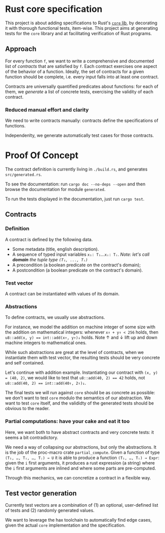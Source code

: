 # Rust core specification
This project is about adding specifications to Rust's [`core`
lib](https://doc.rust-lang.org/nightly/core/index.html), by decorating
it with thorough functional tests, item-wise. This project aims at
generating tests for the `core` library and at facilitating
verification of Rust programs.

## Approach
For every function `f`, we want to write a comprehensive and
documented list of _contracts_ that are satisfied by `f`. Each
contract exercises one aspect of the behavior of a function. Ideally,
the set of contracts for a given function should be complete,
i.e. every input falls into at least one contract.

Contracts are universally quantified predicates about functions: for
each of them, we _generate_ a list of concrete tests, exercising the
validity of each contract.

### Reduced manual effort and clarity
We need to write contracts manually: contracts define the
specifications of functions.

Independenlty, we generate automatically test cases for those contracts.

# Proof Of Concept
The contract definition is currently living in `./build.rs`, and
generates `src/generated.rs`.

To see the documentation: run `cargo doc --no-deps --open` and then
browse the documentation for module `generated`.

To run the tests displayed in the documentation, just run `cargo test`.

## Contracts
### Definition
A contract is defined by the following data.
 - Some metadata (title, english description).
 - A sequence of typed input variables `x₁: T₁`...`xᵢ: Tᵢ`.
   _Note: let's call **domain** the tuple type `(T₁, ..., Tᵢ)`_
 - A precondition (a boolean predicate on the contract's domain);
 - A postcondition (a boolean predicate on the contract's domain).
 
### Test vector
A contract can be instantiated with values of its domain.

### Abstractions
To define contracts, we usually use abstractions.

For instance, we model the addition on machine integer of some size
with the addition on mathematical integers: whenever `x↑ + y↑ < 256`
holds, then `u8::add(x, y) == int::add(x↑, y↑)↓` holds. Note ↑ and ↓
lift up and down machine integers to mathematical ones.

While such abstractions are great at the level of contracts, when we
instantiate them with test vector, the resulting tests should be very
concrete and self contained.

Let's continue with addition example. Instantiating our contract with
`(x, y) = (40, 2)`, we would like to test that `u8::add(40, 2) == 42`
holds, not `u8::add(40, 2) == int::add(40↑, 2↑)↓`.

The final tests we will run against `core` should be as concrete as
possible: we don't want to test `core` modulo the semantics of our
abstraction. We want to test `core` itself, and the valididty of the
generated tests should be obvious to the reader.

### Partial computations: have your cake and eat it too
Here, we want both to have abstract contracts and very concrete tests:
it seems a bit contradictory.

We need a way of collapsing our abstractions, but only the
abstractions. It is the job of the proc-macro crate
`partial_compute`. Given a function of type `(T₁, …, Tᵢ, …, Tⱼ) → U`
it is able to produce a function `(T₁, …, Tᵢ) → Expr`: given the `i`
first arguments, it produces a rust expression (a string) where the
`i` first arguments are inlined and where some parts are pre-computed.

Through this mechanics, we can concretize a contract in a flexible
way.

## Test vector generation
Currently test vectors are a combination of (1) an optional,
user-defined list of tests and (2) randomly generated values.

We want to leverage the hax toolchain to automatically find edge
cases, given the actual `core` implementation and the specification.
